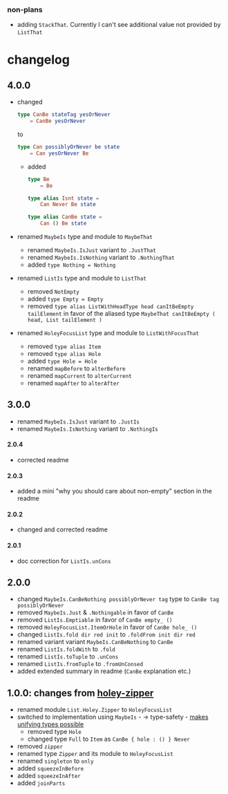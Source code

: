 ### non-plans

  - adding `StackThat`. Currently I can't see additional value not provided by `ListThat`

# changelog

## 4.0.0

  - changed
    ```elm
    type CanBe stateTag yesOrNever
        = CanBe yesOrNever
    ```
    to
    ```elm
    type Can possiblyOrNever be state
        = Can yesOrNever Be
    ```
      - added
        ```elm
        type Be
            = Be
        
        type alias Isnt state =
            Can Never Be state
        
        type alias CanBe state =
            Can () Be state
        ```

  - renamed `MaybeIs` type and module to `MaybeThat`
      - renamed `MaybeIs.IsJust` variant to `.JustThat`
      - renamed `MaybeIs.IsNothing` variant to `.NothingThat`
      - added `type Nothing = Nothing`
  
  - renamed `ListIs` type and module to `ListThat`
      - removed `NotEmpty`
      - added `type Empty = Empty`
      - removed `type alias ListWithHeadType head canItBeEmpty tailElement`
        in favor of the aliased type `MaybeThat canItBeEmpty ( head, List tailElement )`
        
  - renamed `HoleyFocusList` type and module to `ListWithFocusThat`
      - removed `type alias Item`
      - removed `type alias Hole`
      - added `type Hole = Hole`
      - renamed `mapBefore` to `alterBefore`
      - renamed `mapCurrent` to `alterCurrent`
      - renamed `mapAfter` to `alterAfter`

## 3.0.0

- renamed `MaybeIs.IsJust` variant to `.JustIs`
- renamed `MaybeIs.IsNothing` variant to `.NothingIs`

#### 2.0.4

- corrected readme

#### 2.0.3

- added a mini "why you should care about non-empty" section in the readme

#### 2.0.2

- changed and corrected readme

#### 2.0.1

- doc correction for `ListIs.unCons`

## 2.0.0

- changed `MaybeIs.CanBeNothing possiblyOrNever tag` type to `CanBe tag possiblyOrNever`
- removed `MaybeIs.Just` & `.Nothingable` in favor of `CanBe`
- removed `ListIs.Emptiable` in favor of `CanBe empty_ ()`
- removed `HoleyFocusList.ItemOrHole` in favor of `CanBe hole_ ()`
- changed `ListIs.fold dir red init` to `.foldFrom init dir red`
- renamed variant variant `MaybeIs.CanBeNothing` to `CanBe`
- renamed `ListIs.foldWith` to `.fold`
- renamed `ListIs.toTuple` to `.unCons`
- renamed `ListIs.fromTuple` to `.fromUnConsed`
- added extended summary in readme (`CanBe` explanation etc.)


## 1.0.0: changes from [holey-zipper](https://package.elm-lang.org/packages/zwilias/elm-holey-zipper/latest)

- renamed module `List.Holey.Zipper` to `HoleyFocusList`
- switched to implementation using `MaybeIs`
        - → type-safety
        - [makes unifying types possible](https://github.com/zwilias/elm-holey-zipper/issues/2)
    - removed type `Hole`
    - changed type `Full` to `Item` as `CanBe { hole : () } Never`
- removed `zipper`
- renamed type `Zipper` and its module to `HoleyFocusList`
- renamed `singleton` to `only`
- added `squeezeInBefore`
- added `squeezeInAfter`
- added `joinParts`
